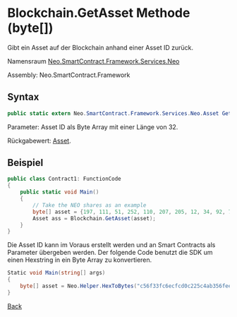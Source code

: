 # Blockchain.GetAsset Methode (byte[])

Gibt ein Asset auf der Blockchain anhand einer Asset ID zurück.

Namensraum [Neo.SmartContract.Framework.Services.Neo](../../neo.md)

Assembly: Neo.SmartContract.Framework

## Syntax

```c#
public static extern Neo.SmartContract.Framework.Services.Neo.Asset GetAsset (byte[] asset_id)
```

Parameter: Asset ID als Byte Array mit einer Länge von 32.

Rückgabewert: [Asset](../Asset.md).

## Beispiel

```c#
public class Contract1: FunctionCode
{
    public static void Main()
    {
        // Take the NEO shares as an example
        byte[] asset = {197, 111, 51, 252, 110, 207, 205, 12, 34, 92, 74, 179, 86, 254, 229, 147, 144, 175, 133, 96, 190, 147, 15, 174, 190, 116, 166, 218, 255, 124, 155};
        Asset ass = Blockchain.GetAsset(asset);
    }
}
```

Die Asset ID kann im Voraus erstellt werden und an Smart Contracts als Parameter übergeben werden. Der folgende Code benutzt die SDK um einen Hexstring in ein Byte Array zu konvertieren.

```c#
Static void Main(string[] args)
{
    byte[] asset = Neo.Helper.HexToBytes("c56f33fc6ecfcd0c225c4ab356fee59390af8560be0e930faebe74a6daff7c9b");
}
```



[Back](../Blockchain.md)

